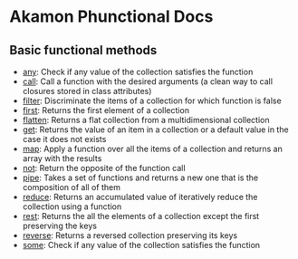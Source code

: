 # Akamon Phunctional Docs

## Basic functional methods

 * [any](functions/any.md): Check if any value of the collection satisfies the function  
 * [call](functions/call.md): Call a function with the desired arguments (a clean way to call closures stored in class attributes) 
 * [filter](functions/filter.md): Discriminate the items of a collection for which function is false 
 * [first](functions/first.md): Returns the first element of a collection
 * [flatten](functions/flatten.md): Returns a flat collection from a multidimensional collection 
 * [get](functions/get.md): Returns the value of an item in a collection or a default value in the case it does not exists 
 * [map](functions/map.md): Apply a function over all the items of a collection and returns an array with the results
 * [not](functions/not.md): Return the opposite of the function call 
 * [pipe](functions/reduce.md): Takes a set of functions and returns a new one that is the composition of all of them
 * [reduce](functions/reduce.md): Returns an accumulated value of iteratively reduce the collection using a function
 * [rest](functions/rest.md): Returns the all the elements of a collection except the first preserving the keys
 * [reverse](functions/reverse.md): Returns a reversed collection preserving its keys
 * [some](functions/some.md): Check if any value of the collection satisfies the function  
